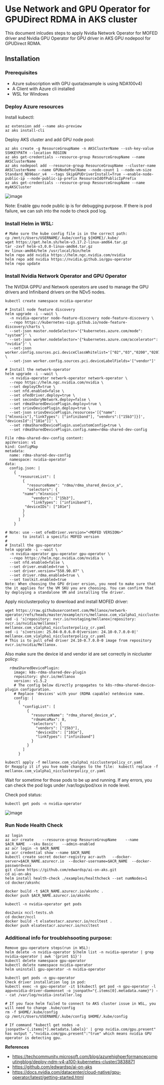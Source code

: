 # Use Network and GPU Operator for GPUDirect RDMA in AKS cluster
This document inlcudes steps to apply Nvidia Network Operator for MOFED driver and Nvidia GPU Operator for GPU driver in AKS GPU nodepool for GPUDirect RDMA.

## Installation
### Prerequisites
- Azure subscription with GPU quota(example is using NDA100v4)
- A Client with Azure cli installed
- WSL for Windows

### Deploy Azure resources
Install kubectl:
```
az extension add --name aks-preview
az aks install-cli
```

Deploy AKS cluster and add GPU node pool:
```
az aks create -g ResourceGroupName -n AKSClusterName --ssh-key-value SSHKEYPATH --location REGION
az aks get-credentials --resource-group ResourceGroupName --name AKSClusterName
az aks nodepool add --resource-group ResourceGroupName --cluster-name AKSClusterName --name GPUNodePoolName --node-count 1 --node-vm-size Standard_ND96asr_v4  --tags SkipGPUDriverInstall=True --enable-node-public-ip --node-public-ip-prefix ResourceIdOfPublicIpPrefix
az aks get-credentials --resource-group ResourceGroupName --name myAKSCluster
```
![image](https://github.com/user-attachments/assets/b602539e-1fc7-48b7-a9f1-5011c702c8fb)

Note: Enable gpu node public ip is for debugging purpose. If there is pod failure, we can ssh into the node to check pod log.

### Install Helm in WSL:
```
# Make sure the kube config file is in the correct path:
cp /mnt/c/Users/USERNAME/.kube/config ${HOME}/.kube/
wget https://get.helm.sh/helm-v3.17.2-linux-amd64.tar.gz
tar -zxvf helm-v3.0.0-linux-amd64.tar.gz
mv linux-amd64/helm /usr/local/bin/helm
helm repo add nvidia https://helm.ngc.nvidia.com/nvidia
helm repo add nvidia https://nvidia.github.io/gpu-operator
helm repo update
```
### Install Nvidia Network Operator and GPU Operator
The NVIDIA GPPU and Network operators are used to manage the GPU drivers and Infiniband drivers on the NDv5 nodes. 
```
kubectl create namespace nvidia-operator

# Install node feature discovery
helm upgrade -i --wait \
  -n nvidia-operator node-feature-discovery node-feature-discovery \
  --repo https://kubernetes-sigs.github.io/node-feature-discovery/charts \
  --set-json master.nodeSelector='{"kubernetes.azure.com/mode": "system"}' \
  --set-json worker.nodeSelector='{"kubernetes.azure.com/accelerator": "nvidia"}' \
  --set-json worker.config.sources.pci.deviceClassWhitelist='["02","03","0200","0207"]' \
  --set-json worker.config.sources.pci.deviceLabelFields='["vendor"]'

# Install the network-operator
helm upgrade -i --wait \
  -n nvidia-operator network-operator network-operator \
  --repo https://helm.ngc.nvidia.com/nvidia \
  --set deployCR=true \
  --set nfd.enabled=false \
  --set ofedDriver.deploy=true \
  --set secondaryNetwork.deploy=false \
  --set rdmaSharedDevicePlugin.deploy=true \
  --set sriovDevicePlugin.deploy=true \
  --set-json sriovDevicePlugin.resources='[{"name":["mlnxnics"],"linkTypes": ["infiniband"], "vendors":["15b3"]}]', "devicesId":["101e"]]' \
  --set rdmaSharedDevicePlugin.useCustomConfig=true \
  --set rdmaSharedDevicePlugin.config.name=rdma-shared-dev-config

File rdma-shared-dev-config content:
apiVersion: v1
kind: ConfigMap
metadata:
  name: rdma-shared-dev-config
  namespace: nvidia-operator
data:
  config.json: |
    {
      "resourceList": [
        {
          "resourceName": "rdma/rdma_shared_device_a",
          "selectors": {
 	    "name":"mlnxnics"
            "vendors": ["15b3"],
            "linkTypes": ["infiniband"],
 	     "deviceIDs": ["101e"]	
		}
        }
      ]
    }

# Note: use --set ofedDriver.version="<MOFED VERSION>"
#       to install a specific MOFED version
#
# Install the gpu-operator
helm upgrade -i --wait \
  -n nvidia-operator gpu-operator gpu-operator \
  --repo https://helm.ngc.nvidia.com/nvidia \
  --set nfd.enabled=false \
  --set driver.enabled=true \
  --set driver.version="550.90.07" \
  --set driver.rdma.enabled=true \
  --set toolkit.enabled=true
Note: When choosing the GPU driver ersion, you need to make sure that the it applies for the VM SKU you are choosing. You can confirm that by deploying a standalone VM and installing the driver.
```
Apply nicclusterpolicy to download and install MOFED driver:
```
wget https://raw.githubusercontent.com/Mellanox/network-operator/refs/heads/master/example/crs/mellanox.com_v1alpha1_nicclusterpolicy_cr.yaml
sed -i 's|repository: nvcr.io/nvstaging/mellanox|repository: nvcr.io/nvidia/mellanox|' mellanox.com_v1alpha1_nicclusterpolicy_cr.yaml
sed -i 's|version: 25.04-0.0.6.0-0|version: 24.10-0.7.0.0-0|' mellanox.com_v1alpha1_nicclusterpolicy_cr.yaml
# This is to pull ofed driver 24.10-0.7.0.0-0 image from repository nvcr.io/nvidia/Mellanox.
```
Also make sure the device id and vendor id are set correctly in niccluster policy:
```
  rdmaSharedDevicePlugin:
    image: k8s-rdma-shared-dev-plugin
    repository: ghcr.io/mellanox
    version: v1.5.2
    # The config below directly propagates to k8s-rdma-shared-device-plugin configuration.
    # Replace 'devices' with your (RDMA capable) netdevice name.
    config: |
      {
        "configList": [
          {
            "resourceName": "rdma_shared_device_a",
            "rdmaHcaMax": 8,
            "selectors": {
              "vendors": ["15b3"],
              "deviceIDs": ["101e"],
              "linkTypes": ["infiniband"]
            }
          }
        ]
      }

kubectl apply -f mellanox.com_v1alpha1_nicclusterpolicy_cr.yaml
Or Reapply it if you hve made changes to the file:  kubectl replace -f mellanox.com_v1alpha1_nicclusterpolicy_cr.yaml
```
Wait for sometime for those pods to be up and running. If any errors, you can check the pod logs under /var/logs/pod/xxx in node level.

Check pod status:
```
kubectl get pods -n nvidia-operator
```
![image](https://github.com/user-attachments/assets/4c8493be-e2cd-48aa-a79d-7efaafc65f3a)


### Run Node Health Check
```
az login 
az acr create    --resource-group ResourceGroupName    --name $ACR_NAME  --sku Basic    --admin-enabled
az acr login -n $ACR_NAME
az acr credential show --name $ACR_NAME
kubectl create secret docker-registry acr-auth   --docker-server=$ACR_NAME.azurecr.io  --docker-username=$ACR_NAME  --docker-password=xxx
git clone https://github.com/edwardsp/ai-on-aks.git
cd ai-on-aks
helm install health-check ./examples/healthcheck --set numNodes=1
cd docker/aksnhc

docker build -t $ACR_NAME.azurecr.io/aksnhc .
docker push $ACR_NAME.azurecr.io/aksnhc

kubectl -n nvidia-operator get pods

dos2unix nccl-tests.sh
cd docker/nccl
docker build -t elsatestacr.azurecr.io/nccltest .
docker push elsatestacr.azurecr.io/nccltest
```

### Additional info for troublehsooting purpose:
```
Remove gpu-operatore steps(run in WSL):
helm delete -n nvidia-operator $(helm list -n nvidia-operator | grep nvidia-operator | awk '{print $1}')
kubectl delete namespace gpu-operator
kubectl delete namespace nvidia-operator
helm uninstall gpu-operator -n nvidia-operator

kubectl get pods -n gpu-operator
Check driver installation log in pod:
kubectl exec -n gpu-operator -it $(kubectl get pod -n gpu-operator -l app=nvidia-driver-daemonset -o jsonpath="{.items[0].metadata.name}") -- cat /var/log/nvidia-installer.log

# If you face helm failed to connect to AKS cluster issue in WSL, you will need to change .kube/config 
rm -f $HOME/.kube/config
cp /mnt/c/Users/USERNAME/.kube/config $HOME/.kube/config

# If command "kubectl get nodes -o jsonpath='{.items[*].metadata.labels}' | grep nvidia.com/gpu.present" has output ","nvidia.com/gpu.present":"true" which means nvidia GPU operator is detecting gpu.
```
**References**

- https://techcommunity.microsoft.com/blog/azurehighperformancecomputingblog/deploy-ndm-v4-a100-kubernetes-cluster/3838871
- https://github.com/edwardsp/ai-on-aks
- https://docs.nvidia.com/datacenter/cloud-native/gpu-operator/latest/getting-started.html
